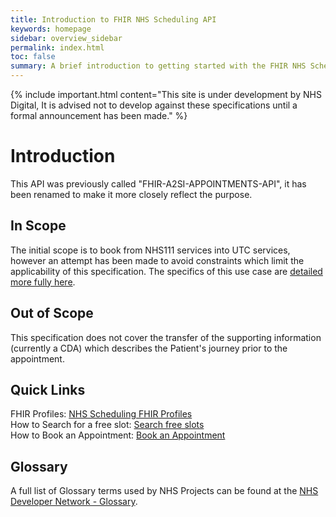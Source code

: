 ```yaml
---
title: Introduction to FHIR NHS Scheduling API
keywords: homepage
sidebar: overview_sidebar
permalink: index.html
toc: false
summary: A brief introduction to getting started with the FHIR NHS Scheduling API.
---
```


{% include important.html content="This site is under development by NHS Digital, It is advised not to develop against these specifications until a formal announcement has been made." %}

# Introduction #
This API was previously called "FHIR-A2SI-APPOINTMENTS-API", it has been renamed to make it more closely reflect the purpose.

## In Scope ##
The initial scope is to book from NHS111 services into UTC services, however an attempt has been made to avoid constraints which limit the applicability of this specification. The specifics of this use case are <a href='https://developer.nhs.uk/apis/uec-appointments/'>detailed more fully here</a>.

## Out of Scope ##
This specification does not cover the transfer of the supporting information (currently a CDA) which describes the Patient's journey prior to the appointment.

## Quick Links ##

FHIR Profiles: <a href="resources_overview.html">NHS Scheduling FHIR Profiles</a><br/>
How to Search for a free slot: <a href="search_free_slots.html">Search free slots</a><br/>
How to Book an Appointment: <a href="book_an_appointment.html">Book an Appointment</a>

## Glossary ##

A full list of Glossary terms used by NHS Projects can be found at the <a href="https://developer.nhs.uk/library/glossary/" target="_blank">NHS Developer Network - Glossary</a>.